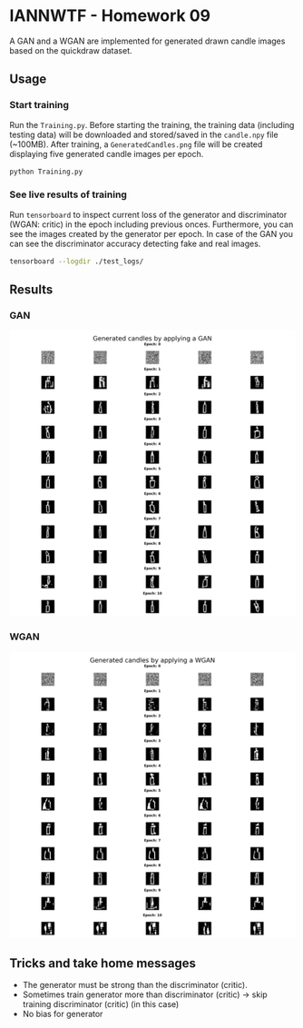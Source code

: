 # IANNWTF - Homework 09

A GAN and a WGAN are implemented for generated drawn candle images based on the quickdraw dataset.


## Usage

### Start training

Run the `Training.py`. Before starting the training, the training data (including testing data) will be downloaded 
and stored/saved in the `candle.npy` file (~100MB).
After training, a `GeneratedCandles.png` file will be created displaying five generated candle images per epoch.

```bash
python Training.py
```

### See live results of training

Run `tensorboard` to inspect current loss of the generator and discriminator (WGAN: critic) in the epoch including previous onces.
Furthermore, you can see the images created by the generator per epoch.
In case of the GAN you can see the discriminator accuracy detecting fake and real images. 

```bash
tensorboard --logdir ./test_logs/
```

## Results

### GAN

![alt text](./GAN/GeneratedCandles.png)

### WGAN

![alt text](./WGAN/GeneratedCandles.png)

## Tricks and take home messages
- The generator must be strong than the discriminator (critic).
- Sometimes train generator more than discriminator (critic) -> skip training discriminator (critic) (in this case)
- No bias for generator